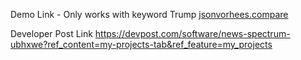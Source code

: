 Demo Link - Only works with keyword Trump
[jsonvorhees.compare](url)

Developer Post Link
https://devpost.com/software/news-spectrum-ubhxwe?ref_content=my-projects-tab&ref_feature=my_projects

